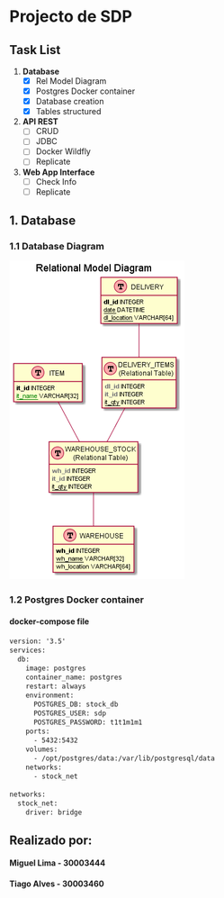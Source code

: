 # Projecto de SDP
## Task List
1. **Database**
   * [x] Rel Model Diagram
   * [x] Postgres Docker container
   * [x] Database creation
   * [x] Tables structured
2. **API REST**
   * [ ] CRUD
   * [ ] JDBC
   * [ ] Docker Wildfly
   * [ ] Replicate
3. **Web App Interface**
   * [ ] Check Info
   * [ ] Replicate

## 1. Database
### 1.1 Database Diagram
![Relational Model Diagram](/docs/database/Relational%20Model%20Diagram.png)
### 1.2 Postgres Docker container
#### docker-compose file
````
version: '3.5'
services:
  db:
    image: postgres
    container_name: postgres
    restart: always
    environment:
      POSTGRES_DB: stock_db
      POSTGRES_USER: sdp
      POSTGRES_PASSWORD: t1t1m1m1
    ports:
      - 5432:5432
    volumes:
      - /opt/postgres/data:/var/lib/postgresql/data
    networks:
      - stock_net
      
networks:
  stock_net:
    driver: bridge
````


## Realizado por:
#### Miguel Lima - 30003444
#### Tiago Alves - 30003460
